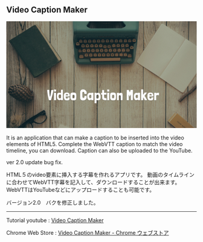 Video Caption Maker
----------
![poster.png](https://raw.githubusercontent.com/PonDad/VideoCaptionMaker/master/www/img/poster.png)

It is an application that can make a caption to be inserted into the video elements of HTML5.
Complete the WebVTT caption to match the video timeline, you can download.
Caption can also be uploaded to the YouTube.

ver 2.0 update bug fix.

HTML５のvideo要素に挿入する字幕を作れるアプリです。
動画のタイムラインに合わせてWebVTT字幕を記入して、ダウンロードすることが出来ます。
WebVTTはYouTubeなどにアップロードすることも可能です。

バージョン2.0　バクを修正しました。

----------

Tutorial youtube : [Video Caption Maker ](https://www.youtube.com/watch?v=n1Sei1JYidI)

Chrome Web Store : [Video Caption Maker - Chrome ウェブストア](https://chrome.google.com/webstore/detail/video-caption-maker/bkobdfnaecpleccpfhhkihgpmbdmecbi)

